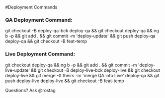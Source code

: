 #Deployment Commands

### QA Deployment Command:
git checkout -B deploy-qa-bck deploy-qa && git checkout deploy-qa && ng b -p && git add . && git commit -m 'deploy-update' && git push deploy-qa deploy-qa && git checkout -B feat-temp

### Live Deployment Command:

git checkout deploy-qa && ng b -p && git add . && git commit -m 'deploy-live-update' && git checkout -B deploy-live-bck deploy-live && git checkout deploy-live && git merge -X theirs -m 'merge QA into Live' deploy-qa && git push deploy-live deploy-live && git checkout -B feat-temp

Questions? Ask @rostag
